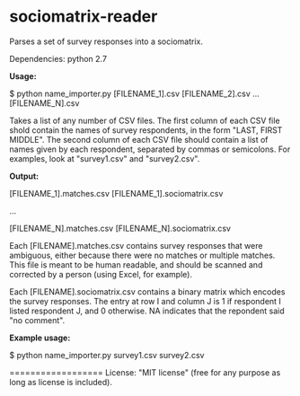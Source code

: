 sociomatrix-reader
==================

Parses a set of survey responses into a sociomatrix.

Dependencies: python 2.7

**Usage:**

$ python name_importer.py [FILENAME_1].csv [FILENAME_2].csv ... [FILENAME_N].csv

Takes a list of any number of CSV files. The first column of each CSV file shold contain the names of survey respondents, in the form "LAST, FIRST MIDDLE". The second column of each CSV file should contain a list of names given by each respondent, separated by commas or semicolons. For examples, look at "survey1.csv" and "survey2.csv".

**Output:**

[FILENAME_1].matches.csv
[FILENAME_1].sociomatrix.csv

...

[FILENAME_N].matches.csv
[FILENAME_N].sociomatrix.csv

Each [FILENAME].matches.csv contains survey responses that were ambiguous, either because there were no matches or multiple matches. This file is meant to be human readable, and should be scanned and corrected by a person (using Excel, for example).

Each [FILENAME].sociomatrix.csv contains a binary matrix which encodes the survey responses. The entry at row I and column J is 1 if respondent I listed respondent J, and 0 otherwise.	NA indicates that the repondent said "no comment".

**Example usage:**

$ python name_importer.py survey1.csv survey2.csv

==================
License: "MIT license" (free for any purpose as long as license is included).
